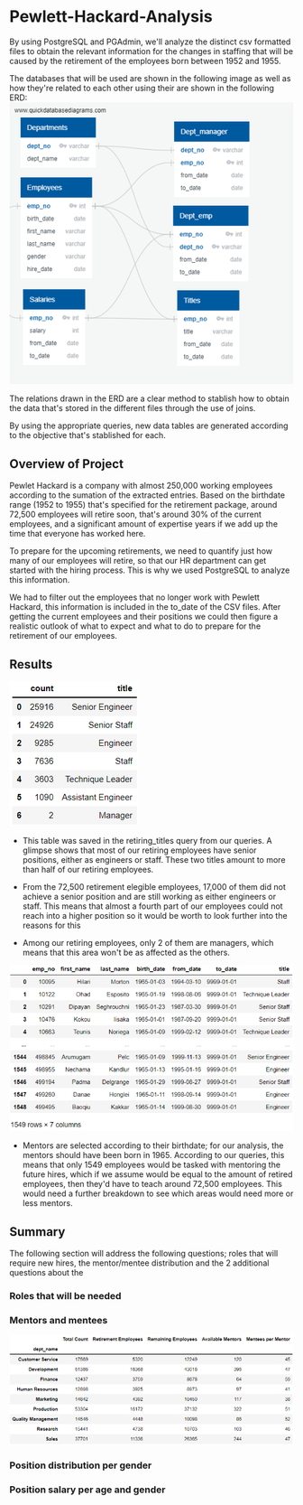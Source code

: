 # Pewlett-Hackard-Analysis  

By using PostgreSQL and PGAdmin, we'll analyze the distinct csv formatted files to obtain the relevant information for the changes in staffing that will be caused by the retirement of the employees born between 1952 and 1955.

The databases that will be used are shown in the following image as well as how they're related to each other using their are shown in the following ERD:
![DB_ERD](/EmployeeDB.png)

The relations drawn in the ERD are a clear method to stablish how to obtain the data that's stored in the different files through the use of joins.

By using the appropriate queries, new data tables are generated according to the objective that's stablished for each.

## Overview of Project

Pewlet Hackard is a company with almost 250,000 working employees according to the sumation of the extracted entries. Based on the birthdate range (1952 to 1955) that's specified for the retirement package, around 72,500 employees will retire soon, that's around 30% of the current employees, and a significant amount of expertise years if we add up the time that everyone has worked here.

To prepare for the upcoming retirements, we need to quantify just how many of our employees will retire, so that our HR department can get started with the hiring process. This is why we used PostgreSQL to analyze this information.

We had to filter out the employees that no longer work with Pewlett Hackard, this information is included in the to_date of the CSV files. After getting the current employees and their positions we could then figure a realistic outlook of what to expect and what to do to prepare for the retirement of our employees.

## Results

![Retiring_employees_title_count](/Images/Count_of_retiring_employees_by_title.png)

* This table was saved in the retiring_titles query from our queries. A glimpse shows that most of our retiring employees have senior positions, either as engineers or staff. These two titles amount to more than half of our retiring employees. 

* From the 72,500 retirement elegible employees, 17,000 of them did not achieve a senior position and are still working as either engineers or staff. This means that almost a fourth part of our employees could not reach into a higher position so it would be worth to look further into the reasons for this

* Among our retiring employees, only 2 of them are managers, which means that this area won't be as affected as the others.

![Mentors](/Images/Available_Mentors.png)

* Mentors are selected according to their birthdate; for our analysis, the mentors should have been born in 1965. According to our queries, this means that only 1549 employees would be tasked with mentoring the future hires, which if we assume would be equal to the amount of retired employees, then they'd have to teach around 72,500 employees. This would need a further breakdown to see which areas would need more or less mentors.

## Summary

The following section will address the following questions; roles that will require new hires, the mentor/mentee distribution and the 2 additional questions about the 

### Roles that will be needed


### Mentors and mentees
![Mentors_per_mentees](/Images/Mentors_mentees_and_retiring_employees.png)

### Position distribution per gender


### Position salary per age and gender

